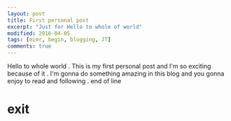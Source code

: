 ```yaml
---
layout: post
title: First personal post
excerpt: "Just for Hello to whole of world"
modified: 2016-04-05
tags: [mimr, begin, blogging, JT]
comments: true
---
```

Hello to whole world . 
This is my first personal post and I'm so exciting because of it . I'm gonna do something amazing in this blog and you gonna enjoy to read and following . 
end of line
# exit
